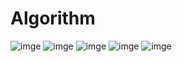 # Algorithm

![imge](https://img.shields.io/badge/ProjectType-SingleStudy-green)
![imge](https://img.shields.io/badge/Language-Python-yellow) ![imge](https://img.shields.io/badge/Tools-VisualStudio-blue)
![imge](https://img.shields.io/badge/Language-Swift-yellow) ![imge](https://img.shields.io/badge/Tools-IntelliJ-blue)
